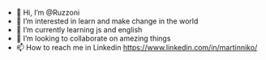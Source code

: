 - 👋 Hi, I’m @Ruzzoni
- 👀 I’m interested in learn and make change in the world
- 🌱 I’m currently learning js and english
- 💞️ I’m looking to collaborate on amezing things
- 📫 How to reach me in Linkedin https://www.linkedin.com/in/martinniko/

<!---
Ruzzoni/Ruzzoni is a ✨ special ✨ repository because its `README.md` (this file) appears on your GitHub profile.
You can click the Preview link to take a look at your changes.
--->
